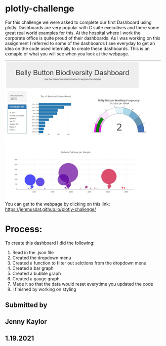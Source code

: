 # plotly-challenge

For this challenge we were asked to complete our first Dashboard using plotly. Dashboards are very popular with C suite executives and there some great real world examples for this. At the hospital where I work the corporate office is quite proud of their dashboards. As I was working on this assignment I referred to some of the dashboards I see everyday to get an idea on the code used internally to create these dashboards.
This is an exmaple of what you will see when you look at the webpage.

![Top](Images/TopHalf.JPG)
![Bottom](Images/BottomHalf.JPG)
You can get to the webpage by clicking on this link:
https://jenmusdat.github.io/plotly-challenge/

# Process:

To create this dashboard I did the following:

1. Read in the .json file
1. Created the dropdown menu
1. Created a function to filter out selctions from the dropdown menu
1. Created a bar graph
1. Created a bubble graph
1. Created a gauge graph
1. Made it so that the data would reset everytime you updated the code
1. I finished by working on styling

## Submitted by

## Jenny Kaylor

## 1.19.2021
